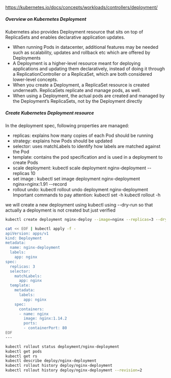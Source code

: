https://kubernetes.io/docs/concepts/workloads/controllers/deployment/


##### Overview on Kubernetes Deployment
Kubernetes also provides Deployment resource that sits on top of ReplicaSets and enables declarative application updates.
- When running Pods in datacenter, additional features may be needed such as scalability, updates and rollback etc which are offered by Deployments
- A Deployment is a higher-level resource meant for deploying applications and updating them declaratively, instead of doing it through a ReplicationController or a ReplicaSet, which are both considered lower-level concepts.
- When you create a Deployment, a ReplicaSet resource is created underneath. ReplicaSets replicate and manage pods, as well.
- When using a Deployment, the actual pods are created and managed by the Deployment’s ReplicaSets, not by the Deployment directly

##### Create Kubernetes Deployment resource

In the deployment spec, following properties are managed:

- replicas: explains how many copies of each Pod should be running 
- strategy: explains how Pods should be updated
- selector: uses matchLabels to identify how labels are matched against the Pod
- template: contains the pod specification and is used in a deployment to create Pods
- scale deployment: kubectl scale deployment nginx-deployment --replicas 10
- set image : kubectl set image deployment nginx-deployment nginx=nginx:1.91 --record
- rollout undo: kubectl rollout undo deployment nginx-deployment
Important commands to pay attention:
kubectl set -h
kubectl rollout -h

we will create a new deployment using kubectl using --dry-run so that actually a deployment is not created but just verified

``````sh
kubectl create deployment nginx-deploy --image=nginx --replicas=3 --dry-run=client -o yaml > nginx-deploy.yml

cat << EOF | kubectl apply -f -
apiVersion: apps/v1
kind: Deployment
metadata:
  name: nginx-deployment
  labels:
    app: nginx
spec:
  replicas: 3
  selector:
    matchLabels:
      app: nginx
  template:
    metadata:
      labels:
        app: nginx
    spec:
      containers:
      - name: nginx
        image: nginx:1.14.2
        ports:
        - containerPort: 80
EOF
---

kubectl rollout status deployment/nginx-deployment
kubectl get pods
kubectl get rs
kubectl describe deploy/nginx-deployment
kubectl rollout history deploy/nginx-deployment
kubectl rollout history deploy/nginx-deployment --revision=2

``````
